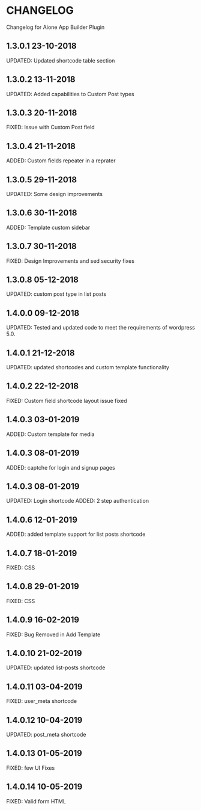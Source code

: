 # CHANGELOG
Changelog for Aione App Builder Plugin

## 1.3.0.1 23-10-2018
UPDATED: Updated shortcode table section

## 1.3.0.2 13-11-2018
UPDATED: Added capabilities to Custom Post types

## 1.3.0.3 20-11-2018
FIXED: Issue with Custom Post field

## 1.3.0.4 21-11-2018
ADDED: Custom fields repeater in a reprater

## 1.3.0.5 29-11-2018
UPDATED: Some design improvements

## 1.3.0.6 30-11-2018
ADDED: Template custom sidebar

## 1.3.0.7 30-11-2018
FIXED: Design Improvements and sed security fixes

## 1.3.0.8 05-12-2018
UPDATED: custom post type in list posts

## 1.4.0.0 09-12-2018
UPDATED: Tested and updated code to meet the requirements of wordpress 5.0.

## 1.4.0.1 21-12-2018
UPDATED: updated shortcodes and custom template functionality

## 1.4.0.2 22-12-2018
FIXED: Custom field shortcode layout issue fixed

## 1.4.0.3 03-01-2019
ADDED: Custom template for media

## 1.4.0.3 08-01-2019
ADDED: captche for login and signup pages

## 1.4.0.3 08-01-2019
UPDATED: Login shortcode 
ADDED: 2 step authentication 

## 1.4.0.6 12-01-2019
ADDED: added template support for list posts shortcode

## 1.4.0.7 18-01-2019
FIXED: CSS

## 1.4.0.8 29-01-2019
FIXED: CSS

## 1.4.0.9 16-02-2019
FIXED: Bug Removed in Add Template

## 1.4.0.10 21-02-2019
UPDATED: updated list-posts shortcode

## 1.4.0.11 03-04-2019
FIXED: user_meta shortcode

## 1.4.0.12 10-04-2019
UPDATED: post_meta shortcode

## 1.4.0.13 01-05-2019
FIXED: few UI Fixes

## 1.4.0.14 10-05-2019
FIXED: Valid form HTML